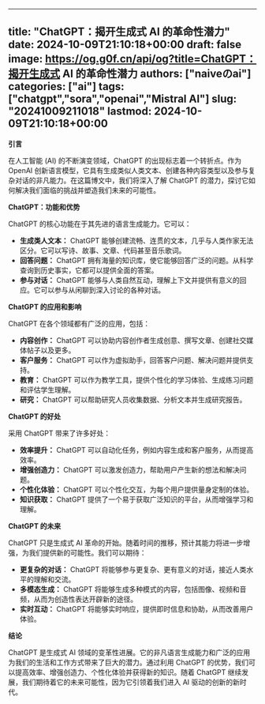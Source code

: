 
---
title: "ChatGPT：揭开生成式 AI 的革命性潜力"
date: 2024-10-09T21:10:18+00:00
draft: false
image: https://og.g0f.cn/api/og?title=ChatGPT：揭开生成式 AI 的革命性潜力
authors: ["naiveのai"]
categories: ["ai"]
tags: ["chatgpt","sora","openai","Mistral AI"]
slug: "20241009211018"
lastmod: 2024-10-09T21:10:18+00:00
---
**引言**

在人工智能 (AI) 的不断演变领域，ChatGPT 的出现标志着一个转折点。作为 OpenAI 创新语言模型，它具有生成类似人类文本、创建各种内容类型以及参与复杂对话的非凡能力。在这篇博文中，我们将深入了解 ChatGPT 的潜力，探讨它如何解决我们面临的挑战并塑造我们未来的可能性。

**ChatGPT：功能和优势**

ChatGPT 的核心功能在于其先进的语言生成能力。它可以：

* **生成类人文本：** ChatGPT 能够创建流畅、连贯的文本，几乎与人类作家无法区分。它可以写诗、故事、文章、代码甚至音乐歌词。
* **回答问题：** ChatGPT 拥有海量的知识库，使它能够回答广泛的问题。从科学查询到历史事实，它都可以提供全面的答案。
* **参与对话：** ChatGPT 能够与人类自然互动，理解上下文并提供有意义的回应。它可以参与从闲聊到深入讨论的各种对话。

**ChatGPT 的应用和影响**

ChatGPT 在各个领域都有广泛的应用，包括：

* **内容创作：** ChatGPT 可以协助内容创作者生成创意、撰写文章、创建社交媒体帖子以及更多。
* **客户服务：** ChatGPT 可以作为虚拟助手，回答客户问题、解决问题并提供支持。
* **教育：** ChatGPT 可以作为教学工具，提供个性化的学习体验、生成练习问题和评估学生理解。
* **研究：** ChatGPT 可以帮助研究人员收集数据、分析文本并生成研究报告。

**ChatGPT 的好处**

采用 ChatGPT 带来了许多好处：

* **效率提升：** ChatGPT 可以自动化任务，例如内容生成和客户服务，从而提高效率。
* **增强创造力：** ChatGPT 可以激发创造力，帮助用户产生新的想法和解决问题。
* **个性化体验：** ChatGPT 可以个性化交互，为每个用户提供量身定制的体验。
* **知识获取：** ChatGPT 提供了一个易于获取广泛知识的平台，从而增强学习和理解。

**ChatGPT 的未来**

ChatGPT 只是生成式 AI 革命的开始。随着时间的推移，预计其能力将进一步增强，为我们提供新的可能性。我们可以期待：

* **更复杂的对话：** ChatGPT 将能够参与更复杂、更有意义的对话，接近人类水平的理解和交流。
* **多模态生成：** ChatGPT 将能够生成多种模式的内容，包括图像、视频和音频，从而为创造性表达开辟新的途径。
* **实时互动：** ChatGPT 将能够实时响应，提供即时信息和协助，从而改善用户体验。

**结论**

ChatGPT 是生成式 AI 领域的变革性进展。它的非凡语言生成能力和广泛的应用为我们的生活和工作方式带来了巨大的潜力。通过利用 ChatGPT 的优势，我们可以提高效率、增强创造力、个性化体验并获得新的知识。随着 ChatGPT 继续发展，我们期待着它的未来可能性，因为它引领着我们进入 AI 驱动的创新的新时代。